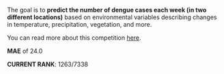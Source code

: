 The goal is to **predict the number of dengue cases each week (in two different locations)** based on environmental variables describing changes in temperature, precipitation, vegetation, and more.

You can read more about this competition [here](https://www.drivendata.org/competitions/44/dengai-predicting-disease-spread/). 

**MAE** of 24.0

**CURRENT RANK**: 1263/7338
